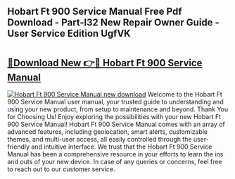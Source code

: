 ## Hobart Ft 900 Service Manual Free Pdf Download - Part-l32 New Repair Owner Guide - User Service Edition UgfVK

# <h2><a href="http://bc37057.oget.top/?id=Hobart+Ft+900+Service+Manual">🔗Download New 👉🔴 Hobart Ft 900 Service Manual</a></h2>

[![Hobart Ft 900 Service Manual new download](https://i.imgur.com/5g1atiW.png)](http://bc37057.oget.top/?id=Hobart+Ft+900+Service+Manual)
Welcome to the Hobart Ft 900 Service Manual user manual, your trusted guide to understanding and using your new product, from setup to maintenance and beyond. Thank You for Choosing Us! Enjoy exploring the possibilities with your new Hobart Ft 900 Service Manual! Hobart Ft 900 Service Manual comes with an array of advanced features, including geolocation, smart alerts, customizable themes, and multi-user access, all easily controlled through the user-friendly and intuitive interface. We trust that the Hobart Ft 900 Service Manual has been a comprehensive resource in your efforts to learn the ins and outs of your new device. In case of any queries or concerns, feel free to reach out to our customer service.
